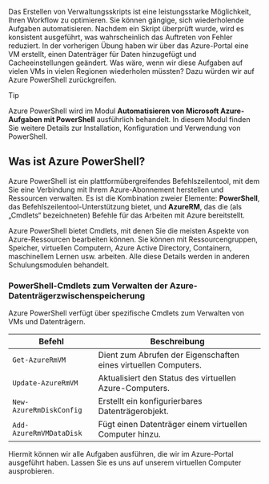 Das Erstellen von Verwaltungsskripts ist eine leistungsstarke Möglichkeit, Ihren Workflow zu optimieren. Sie können gängige, sich wiederholende Aufgaben automatisieren. Nachdem ein Skript überprüft wurde, wird es konsistent ausgeführt, was wahrscheinlich das Auftreten von Fehler reduziert. In der vorherigen Übung haben wir über das Azure-Portal eine VM erstellt, einen Datenträger für Daten hinzugefügt und Cacheeinstellungen geändert. Was wäre, wenn wir diese Aufgaben auf vielen VMs in vielen Regionen wiederholen müssten? Dazu würden wir auf Azure PowerShell zurückgreifen.

> [!TIP]
> Azure PowerShell wird im Modul **Automatisieren von Microsoft Azure-Aufgaben mit PowerShell** ausführlich behandelt. In diesem Modul finden Sie weitere Details zur Installation, Konfiguration und Verwendung von PowerShell.

## <a name="what-is-azure-powershell"></a>Was ist Azure PowerShell?

Azure PowerShell ist ein plattformübergreifendes Befehlszeilentool, mit dem Sie eine Verbindung mit Ihrem Azure-Abonnement herstellen und Ressourcen verwalten. Es ist die Kombination zweier Elemente: **PowerShell**, das Befehlszeilentool-Unterstützung bietet, und **AzureRM**, das die (als „Cmdlets“ bezeichneten) Befehle für das Arbeiten mit Azure bereitstellt. 

Azure PowerShell bietet Cmdlets, mit denen Sie die meisten Aspekte von Azure-Ressourcen bearbeiten können. Sie können mit Ressourcengruppen, Speicher, virtuellen Computern, Azure Active Directory, Containern, maschinellem Lernen usw. arbeiten. Alle diese Details werden in anderen Schulungsmodulen behandelt.

### <a name="powershell-cmdlets-for-managing-azure-disk-caching"></a>PowerShell-Cmdlets zum Verwalten der Azure-Datenträgerzwischenspeicherung

Azure PowerShell verfügt über spezifische Cmdlets zum Verwalten von VMs und Datenträgern.

|Befehl  | Beschreibung |
|---------|-------------|
| `Get-AzureRmVM`         | Dient zum Abrufen der Eigenschaften eines virtuellen Computers.       |
| `Update-AzureRmVM`      | Aktualisiert den Status des virtuellen Azure-Computers.  |
| `New-AzureRmDiskConfig` | Erstellt ein konfigurierbares Datenträgerobjekt.             |
| `Add-AzureRmVMDataDisk` | Fügt einen Datenträger einem virtuellen Computer hinzu.          |

Hiermit können wir alle Aufgaben ausführen, die wir im Azure-Portal ausgeführt haben. Lassen Sie es uns auf unserem virtuellen Computer ausprobieren.
